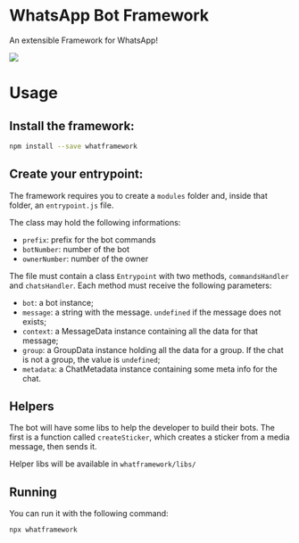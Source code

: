 # WhatsApp Bot Framework

An extensible Framework for WhatsApp!

<img src="https://count.kamuridesu.com?username=whatframework" />

# Usage

## Install the framework:

```sh
npm install --save whatframework
```

## Create your entrypoint:

The framework requires you to create a `modules` folder and, inside that folder, an `entrypoint.js` file.

The class may hold the following informations:

- `prefix`: prefix for the bot commands
- `botNumber`: number of the bot
- `ownerNumber`: number of the owner

The file must contain a class `Entrypoint` with two methods, `commandsHandler` and `chatsHandler`. Each method must receive the following parameters:
- `bot`: a bot instance;
- `message`: a string with the message. `undefined` if the message does not exists;
- `context`: a MessageData instance containing all the data for that message;
- `group`: a GroupData instance holding all the data for a group. If the chat is not a group, the value is `undefined`;
- `metadata`: a ChatMetadata instance containing some meta info for the chat.

## Helpers

The bot will have some libs to help the developer to build their bots. The first is a function called `createSticker`, which creates a sticker from a media message, then sends it.

Helper libs will be available in `whatframework/libs/`

## Running

You can run it with the following command:

```sh
npx whatframework
```